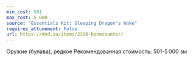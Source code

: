 ```yaml
---
min_cost: 501
max_cost: 5 000
source: "Essentials Kit: Sleeping Dragon's Wake"
requires_attunement: False
url: https://dnd.su/items/2396-bonecounter/
---
```


Оружие (булава), редкое
Рекомендованная стоимость: 501-5 000 зм